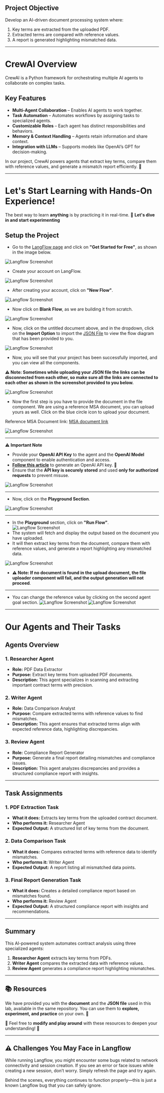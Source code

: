 ## Project Objective

Develop an AI-driven document processing system where:  

1. Key terms are extracted from the uploaded PDF.  
2. Extracted terms are compared with reference values.  
3. A report is generated highlighting mismatched data.  

---
# CrewAI Overview

CrewAI is a Python framework for orchestrating multiple AI agents to collaborate on complex tasks.

## Key Features  
- **Multi-Agent Collaboration** – Enables AI agents to work together.  
- **Task Automation** – Automates workflows by assigning tasks to specialized agents.  
- **Customizable Roles** – Each agent has distinct responsibilities and behaviors.  
- **Memory & Context Handling** – Agents retain information and share context.  
- **Integration with LLMs** – Supports models like OpenAI’s GPT for decision-making.  

In our project, CrewAI powers agents that extract key terms, compare them with reference values, and generate a mismatch report efficiently. 🚀

---

# **Let's Start Learning with Hands-On Experience!**  

The best way to learn **anything** is by practicing it in real-time.
🚀 **Let's dive in and start experimenting**  


## Setup the Project

- Go to the [LangFlow page](https://www.langflow.org) and click on **"Get Started for Free"**, as shown in the image below.

![Langflow Screenshot](./Images/Screenshot%20(1515).png)

- Create your account on LangFlow.

![Langflow Screenshot](./Images/Screenshot%20(1516).png)

- After creating your account, click on **"New Flow"**.

![Langflow Screenshot](./Images/Screenshot%20(1517).png)

- Now click on **Blank Flow**, as we are building it from scratch.

![Langflow Screenshot](./Images/Screenshot%20(1518).png)

- Now, click on the untitled document above, and in the dropdown, click on the **Import Option** to import the [JSON File](https://drive.google.com/file/d/1J89QUhGStoWCFT2K11lU-0nvWeUI4Iic/view?usp=sharing) to view the flow diagram that has been provided to you.

![Langflow Screenshot](./Images/Screenshot%20(1520).png)

- Now, you will see that your project has been successfully imported, and you can view all the components.

**⚠️ Note: Sometimes while uploading your JSON file the links can be disconnected from each other, so make sure all the links are connected to each other as shown in the screenshot provided to you below.**

![Langflow Screenshot](./Images/Screenshot%20(1775).png)

- Now the first step is you have to provide the document in the file component. We are using a reference MSA document, you can upload yours as well. Click on the blue circle icon to upload your document.

Reference MSA Document link: [MSA document link](https://drive.google.com/file/d/142cTmwtzkly2SkAhgwGwAJ-xKo4B4Ogk/view?usp=drive_link)

![Langflow Screenshot](./Images/Screenshot%20(1780).png)

---

⚠️ **Important Note**  
- Provide your **OpenAI API Key** to the agent and the **OpenAI Model** component to enable authentication and access.  
- **[Follow this article](https://github.com/initmahesh/MLAI-community-labs/tree/main/Class-Labs/Lab-0(Pre-requisites))** to generate an OpenAI API key. 🔑  
- Ensure that the **API key is securely stored** and used **only for authorized requests** to prevent misuse.  

![Langflow Screenshot](./Images/Screenshot%20(1776).png)

---

- Now, click on the **Playground Section**.

![Langflow Screenshot](./Images/Screenshot%20(1777).png)

---

- In the **Playground** section, click on **"Run Flow"**.  
![Langflow Screenshot](./Images/Screenshot%20(1778).png)
- The system will fetch and display the output based on the document you have uploaded.  
- It will then extract key terms from the document, compare them with reference values, and generate a report highlighting any mismatched data.  


![Langflow Screenshot](./Images/Screenshot%20(1779).png)

- **⚠️ Note: If no document is found in the upload document, the file uploader component will fail, and the output generation will not proceed**.
---

- You can change the reference value by clicking on the second agent goal section. 
![Langflow Screenshot](./Images/Screenshot%20(1781).png) 
![Langflow Screenshot](./Images/Screenshot%20(1782).png) 

---
# Our Agents and Their Tasks  

## Agents Overview  

### 1. **Researcher Agent**  
- **Role:** PDF Data Extractor  
- **Purpose:** Extract key terms from uploaded PDF documents.  
- **Description:** This agent specializes in scanning and extracting important contract terms with precision.  
  

### 2. **Writer Agent**  
- **Role:** Data Comparison Analyst  
- **Purpose:** Compare extracted terms with reference values to find mismatches.  
- **Description:** This agent ensures that extracted terms align with expected reference data, highlighting discrepancies.  
  

### 3. **Review Agent**  
- **Role:** Compliance Report Generator  
- **Purpose:** Generate a final report detailing mismatches and compliance issues.  
- **Description:** This agent analyzes discrepancies and provides a structured compliance report with insights.  
  

---  

## Task Assignments  

### 1. **PDF Extraction Task**  
- **What it does:** Extracts key terms from the uploaded contract document.  
- **Who performs it:** Researcher Agent  
- **Expected Output:** A structured list of key terms from the document.  

### 2. **Data Comparison Task**  
- **What it does:** Compares extracted terms with reference data to identify mismatches.  
- **Who performs it:** Writer Agent  
- **Expected Output:** A report listing all mismatched data points.  

### 3. **Final Report Generation Task**  
- **What it does:** Creates a detailed compliance report based on mismatches found.  
- **Who performs it:** Review Agent  
- **Expected Output:** A structured compliance report with insights and recommendations.  

---  

## Summary  

This AI-powered system automates contract analysis using three specialized agents:  
1. **Researcher Agent** extracts key terms from PDFs.  
2. **Writer Agent** compares the extracted data with reference values.  
3. **Review Agent** generates a compliance report highlighting mismatches.  

---  



## 📚 Resources  

We have provided you with the **document** and the **JSON file** used in this lab, available in the same repository. You can use them to **explore, experiment, and practice** on your own. 🚀  

🔗 Feel free to **modify and play around** with these resources to deepen your understanding! 🎯  




---

## ⚠️ Challenges You May Face in Langflow
While running Langflow, you might encounter some bugs related to network connectivity and session creation. If you see an error or face issues while creating a new session, don’t worry. Simply refresh the page and try again.

Behind the scenes, everything continues to function properly—this is just a known Langflow bug that you can safely ignore.





